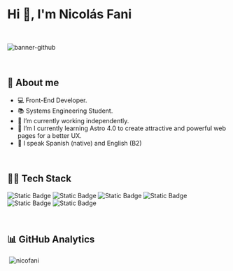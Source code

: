 ### <h1>Hi 👋, I'm Nicolás Fani</h1>
<br>

![banner-github](https://github.com/NicoFani/NicoFani/assets/91576702/26bf705f-f47c-4927-9d82-0858891c49aa)


<br>

## 🔎 About me 

- 💻 Front-End Developer.
- 📚 Systems Engineering Student.
- 💼 I’m currently working independently.
- 🧭 I’m I currently learning Astro 4.0 to create attractive and powerful web pages for a better UX.
- 🤝 I speak Spanish (native) and English (B2)
<br>

## 👨‍💻 Tech Stack

<img alt="Static Badge" src="https://img.shields.io/badge/HTML5-%23ec6231"> <img alt="Static Badge" src="https://img.shields.io/badge/CSS3-%23014ba0">
<img alt="Static Badge" src="https://img.shields.io/badge/JavaScript-%23f7df1e">
<img alt="Static Badge" src="https://img.shields.io/badge/TypeScript-%23007acc">
<img alt="Static Badge" src="https://img.shields.io/badge/Angular-%23c3002f">
<img alt="Static Badge" src="https://img.shields.io/badge/Node.JS-%236cc24a">

<br>

## 📊 GitHub Analytics

<p>&nbsp;<img align="center" src="https://github-readme-stats.vercel.app/api?username=nicofani&show_icons=true&locale=en" alt="nicofani" /></p>
